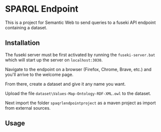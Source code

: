 # SPARQL Endpoint

This is a project for Semantic Web to send queries to a fuseki API endpoint containing a dataset.

## Installation

The fuseki server must be first activated by running the ```fuseki-server.bat``` which will start up the server on ```localhost:3030```. 

Navigate to the endpoint on a browser (Firefox, Chrome, Brave, etc.) and you'll arrive to the welcome page.

From there, create a dataset and give it any name you want.

Upload the file ```dataset\Values-Map-Ontology-RDF-XML.owl``` to the dataset.

Next import the folder ```spaqrlendpointproject``` as a maven project as import from external sources.


## Usage

